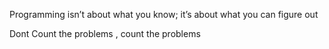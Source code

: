 Programming isn’t about what you know; it’s about what you can figure out


Dont Count the problems , count the problems


